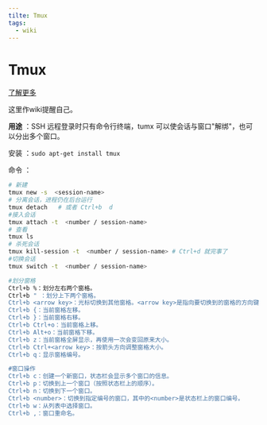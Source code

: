 ```yaml
---
tilte: Tmux
tags:
  - wiki
---
```


# Tmux

[了解更多](https://www.ruanyifeng.com/blog/2019/10/tmux.html)

这里作wiki提醒自己。

**用途** ：SSH 远程登录时只有命令行终端，tumx 可以使会话与窗口"解绑"，也可以分出多个窗口。

安装 ：`sudo apt-get install tmux`

命令 ：

```bash
# 新建
tmux new -s  <session-name>
# 分离会话，进程仍在后台运行
tmux detach   # 或者 Ctrl+b  d
#接入会话
tmux attach -t  <number / session-name>
# 查看
tmux ls
# 杀死会话
tmux kill-session -t  <number / session-name> # Ctrl+d 就完事了
#切换会话
tmux switch -t  <number / session-name>

#划分窗格
Ctrl+b %：划分左右两个窗格。
Ctrl+b " ：划分上下两个窗格。
Ctrl+b <arrow key>：光标切换到其他窗格。<arrow key>是指向要切换到的窗格的方向键，比如切换到下方窗格，就按方向键↓。
Ctrl+b {：当前窗格左移。
Ctrl+b }：当前窗格右移。
Ctrl+b Ctrl+o：当前窗格上移。
Ctrl+b Alt+o：当前窗格下移。
Ctrl+b z：当前窗格全屏显示，再使用一次会变回原来大小。
Ctrl+b Ctrl+<arrow key>：按箭头方向调整窗格大小。
Ctrl+b q：显示窗格编号。

#窗口操作
Ctrl+b c：创建一个新窗口，状态栏会显示多个窗口的信息。
Ctrl+b p：切换到上一个窗口（按照状态栏上的顺序）。
Ctrl+b n：切换到下一个窗口。
Ctrl+b <number>：切换到指定编号的窗口，其中的<number>是状态栏上的窗口编号。
Ctrl+b w：从列表中选择窗口。
Ctrl+b ,：窗口重命名。
```

